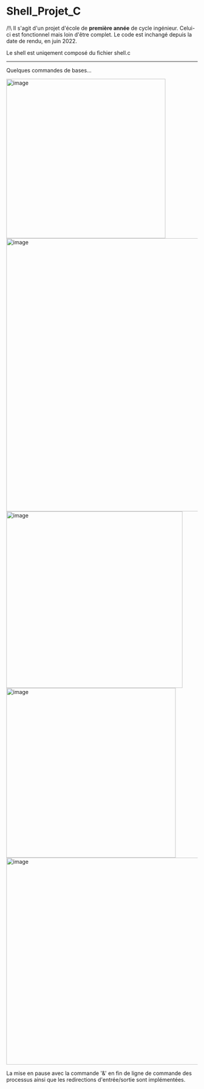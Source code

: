 # Shell_Projet_C

/!\ Il s'agit d'un projet d'école de **première année** de cycle ingénieur. Celui-ci est fonctionnel mais loin d'être complet. Le code est inchangé depuis la date de rendu, en juin 2022.
 
Le shell est uniqement composé du fichier shell.c

------------------------------

Quelques commandes de bases...

<img width="419" alt="image" src="https://user-images.githubusercontent.com/118447835/208941158-664c60d2-610a-4488-9ebe-510a594f734c.png">

<img width="718" alt="image" src="https://user-images.githubusercontent.com/118447835/208944605-aa0daaf9-59fa-4c9e-9018-38ad3db51eb0.png">

<img width="464" alt="image" src="https://user-images.githubusercontent.com/118447835/208941308-ef7d9f6e-ef8b-47bd-9d96-e6ceda911452.png">

<img width="446" alt="image" src="https://user-images.githubusercontent.com/118447835/208941546-f55b9b5b-6d2a-4817-be18-9a6376a2d173.png">

<img width="544" alt="image" src="https://user-images.githubusercontent.com/118447835/208944845-e61161ca-b1f8-4dd2-9118-f2797e9b53d3.png">

La mise en pause avec la commande '&' en fin de ligne de commande des processus ainsi que les redirections d'entrée/sortie sont implémentées.
